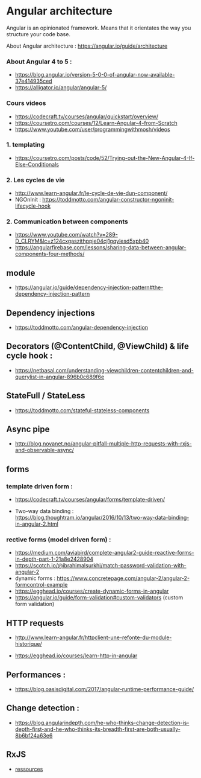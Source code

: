 # Angular architecture

Angular is an opinionated framework.
Means that it orientates the way you structure your code base.

About Angular architecture : https://angular.io/guide/architecture

### About Angular 4 to 5 : 

* https://blog.angular.io/version-5-0-0-of-angular-now-available-37e414935ced
* https://alligator.io/angular/angular-5/

### Cours videos

* https://codecraft.tv/courses/angular/quickstart/overview/
* https://coursetro.com/courses/12/Learn-Angular-4-from-Scratch
* https://www.youtube.com/user/programmingwithmosh/videos

### 1. templating

* https://coursetro.com/posts/code/52/Trying-out-the-New-Angular-4-If-Else-Conditionals

### 2. Les cycles de vie

* http://www.learn-angular.fr/le-cycle-de-vie-dun-component/
* NGOnInit : https://toddmotto.com/angular-constructor-ngoninit-lifecycle-hook

### 2. Communication between components

* https://www.youtube.com/watch?v=289-D_CLRYM&lc=z124cxgaszithppje04cj1gqylesd5xpb40
* https://angularfirebase.com/lessons/sharing-data-between-angular-components-four-methods/

## module

* https://angular.io/guide/dependency-injection-pattern#the-dependency-injection-pattern

## Dependency injections

* https://toddmotto.com/angular-dependency-injection

## Decorators (@ContentChild, @ViewChild) & life cycle hook :

* https://netbasal.com/understanding-viewchildren-contentchildren-and-querylist-in-angular-896b0c689f6e

## StateFull / StateLess

* https://toddmotto.com/stateful-stateless-components

## Async pipe

* http://blog.novanet.no/angular-pitfall-multiple-http-requests-with-rxjs-and-observable-async/

## forms

### template driven form :

* https://codecraft.tv/courses/angular/forms/template-driven/

* Two-way data binding : https://blog.thoughtram.io/angular/2016/10/13/two-way-data-binding-in-angular-2.html

### rective forms (model driven form) : 

* https://medium.com/aviabird/complete-angular2-guide-reactive-forms-in-depth-part-1-21a8e2428904
* https://scotch.io/@ibrahimalsurkhi/match-password-validation-with-angular-2
* dynamic forms  : https://www.concretepage.com/angular-2/angular-2-formcontrol-example
* https://egghead.io/courses/create-dynamic-forms-in-angular
* https://angular.io/guide/form-validation#custom-validators (custom form validation)

## HTTP requests

* http://www.learn-angular.fr/httpclient-une-refonte-du-module-historique/

* https://egghead.io/courses/learn-http-in-angular

## Performances :

* https://blog.oasisdigital.com/2017/angular-runtime-performance-guide/

## Change detection :

* https://blog.angularindepth.com/he-who-thinks-change-detection-is-depth-first-and-he-who-thinks-its-breadth-first-are-both-usually-8b6bf24a63e6

## RxJS

* [ressources](./rxjs.md)
